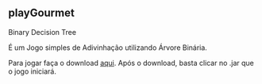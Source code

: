 ## playGourmet
Binary Decision Tree

É um Jogo simples de Adivinhação utilizando Árvore Binária.

Para jogar faça o download [aqui](https://github.com/marleiSilveira/playGourmet/blob/main/out/artifacts/playGourmet_jar/playGourmet.jar). Após o download, basta clicar no .jar que o jogo iniciará.


